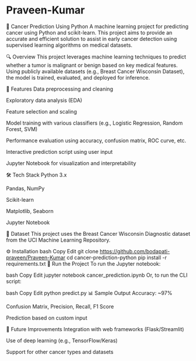 # Praveen-Kumar
🧬 Cancer Prediction Using Python
A machine learning project for predicting cancer using Python and scikit-learn. This project aims to provide an accurate and efficient solution to assist in early cancer detection using supervised learning algorithms on medical datasets.

🔍 Overview
This project leverages machine learning techniques to predict whether a tumor is malignant or benign based on key medical features. Using publicly available datasets (e.g., Breast Cancer Wisconsin Dataset), the model is trained, evaluated, and deployed for inference.

🚀 Features
Data preprocessing and cleaning

Exploratory data analysis (EDA)

Feature selection and scaling

Model training with various classifiers (e.g., Logistic Regression, Random Forest, SVM)

Performance evaluation using accuracy, confusion matrix, ROC curve, etc.

Interactive prediction script using user input

Jupyter Notebook for visualization and interpretability

🛠️ Tech Stack
Python 3.x

Pandas, NumPy

Scikit-learn

Matplotlib, Seaborn

Jupyter Notebook

📁 Dataset
This project uses the Breast Cancer Wisconsin Diagnostic dataset from the UCI Machine Learning Repository.

⚙️ Installation
bash
Copy
Edit
git clone https://github.com/bodapati-praveen/Praveen-Kumar
cd cancer-prediction-python
pip install -r requirements.txt
🧪 Run the Project
To run the Jupyter notebook:

bash
Copy
Edit
jupyter notebook cancer_prediction.ipynb
Or, to run the CLI script:

bash
Copy
Edit
python predict.py
📊 Sample Output
Accuracy: ~97%

Confusion Matrix, Precision, Recall, F1 Score

Prediction based on custom input

📌 Future Improvements
Integration with web frameworks (Flask/Streamlit)

Use of deep learning (e.g., TensorFlow/Keras)

Support for other cancer types and datasets

